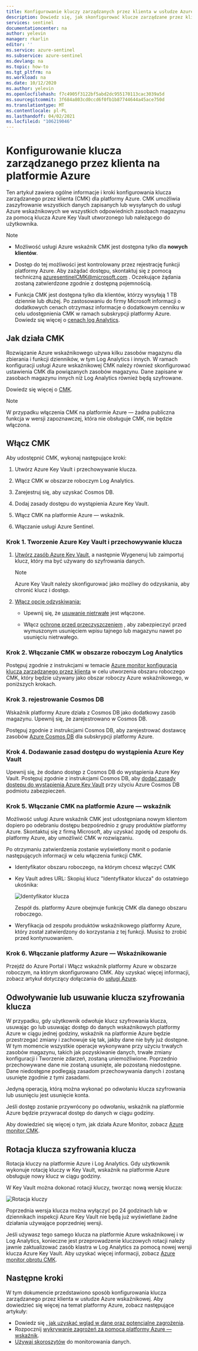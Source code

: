 ```yaml
---
title: Konfigurowanie kluczy zarządzanych przez klienta w usłudze Azure wskaźnikowej | Microsoft Docs
description: Dowiedz się, jak skonfigurować klucze zarządzane przez klienta (CMK) na platformie Azure.
services: sentinel
documentationcenter: na
author: yelevin
manager: rkarlin
editor: ''
ms.service: azure-sentinel
ms.subservice: azure-sentinel
ms.devlang: na
ms.topic: how-to
ms.tgt_pltfrm: na
ms.workload: na
ms.date: 10/12/2020
ms.author: yelevin
ms.openlocfilehash: f7c4905f3122bf5abd2dc955170113cac3039a5d
ms.sourcegitcommit: 3f684a803cd0ccd6f0fb1b87744644a45ace750d
ms.translationtype: MT
ms.contentlocale: pl-PL
ms.lasthandoff: 04/02/2021
ms.locfileid: "106219046"
---
```

# <a name="set-up-azure-sentinel-customer-managed-key"></a>Konfigurowanie klucza zarządzanego przez klienta na platformie Azure

Ten artykuł zawiera ogólne informacje i kroki konfigurowania klucza zarządzanego przez klienta (CMK) dla platformy Azure. CMK umożliwia zaszyfrowanie wszystkich danych zapisanych lub wysyłanych do usługi Azure wskaźnikowych we wszystkich odpowiednich zasobach magazynu za pomocą klucza Azure Key Vault utworzonego lub należącego do użytkownika.

> [!NOTE]
> - Możliwość usługi Azure wskaźnik CMK jest dostępna tylko dla **nowych klientów**.
>
> - Dostęp do tej możliwości jest kontrolowany przez rejestrację funkcji platformy Azure. Aby zażądać dostępu, skontaktuj się z pomocą techniczną azuresentinelCMK@microsoft.com . Oczekujące żądania zostaną zatwierdzone zgodnie z dostępną pojemnością.
>
> - Funkcja CMK jest dostępna tylko dla klientów, którzy wysyłają 1 TB dziennie lub dłużej. Po zastosowaniu do firmy Microsoft informacji o dodatkowych cenach otrzymasz informacje o dodatkowym cenniku w celu udostępnienia CMK w ramach subskrypcji platformy Azure. Dowiedz się więcej o [cenach log Analytics](../azure-monitor/logs/manage-cost-storage.md#log-analytics-dedicated-clusters).

## <a name="how-cmk-works"></a>Jak działa CMK 

Rozwiązanie Azure wskaźnikowego używa kilku zasobów magazynu dla zbierania i funkcji dzienników, w tym Log Analytics i innych. W ramach konfiguracji usługi Azure wskaźnikowej CMK należy również skonfigurować ustawienia CMK dla powiązanych zasobów magazynu. Dane zapisane w zasobach magazynu innych niż Log Analytics również będą szyfrowane.

Dowiedz się więcej o [CMK](../azure-monitor/logs/customer-managed-keys.md#customer-managed-key-overview).

> [!NOTE]
> W przypadku włączenia CMK na platformie Azure — żadna publiczna funkcja w wersji zapoznawczej, która nie obsługuje CMK, nie będzie włączona.

## <a name="enable-cmk"></a>Włącz CMK 

Aby udostępnić CMK, wykonaj następujące kroki: 

1.  Utwórz Azure Key Vault i przechowywanie klucza.

2.  Włącz CMK w obszarze roboczym Log Analytics.

3.  Zarejestruj się, aby uzyskać Cosmos DB.

4.  Dodaj zasady dostępu do wystąpienia Azure Key Vault.

5.  Włącz CMK na platformie Azure — wskaźnik.

6.  Włączanie usługi Azure Sentinel.

### <a name="step-1-create-an-azure-key-vault-and-storing-key"></a>Krok 1. Tworzenie Azure Key Vault i przechowywanie klucza

1.  [Utwórz zasób Azure Key Vault](/azure-stack/user/azure-stack-key-vault-manage-portal), a następnie Wygeneruj lub zaimportuj klucz, który ma być używany do szyfrowania danych.
    > [!NOTE]
    >  Azure Key Vault należy skonfigurować jako możliwy do odzyskania, aby chronić klucz i dostęp.

1.  [Włącz opcje odzyskiwania:](../key-vault/general/key-vault-recovery.md)

    -   Upewnij się, że [usuwanie nietrwałe](../key-vault/general/soft-delete-overview.md) jest włączone.

    -   Włącz [ochronę przed przeczyszczeniem](../key-vault/general/soft-delete-overview.md#purge-protection) , aby zabezpieczyć przed wymuszonym usunięciem wpisu tajnego lub magazynu nawet po usunięciu nietrwałego.

### <a name="step-2-enable-cmk-on-your-log-analytics-workspace"></a>Krok 2. Włączanie CMK w obszarze roboczym Log Analytics

Postępuj zgodnie z instrukcjami w temacie [Azure monitor konfiguracja klucza zarządzanego przez klienta](../azure-monitor/logs/customer-managed-keys.md) w celu utworzenia obszaru roboczego CMK, który będzie używany jako obszar roboczy Azure wskaźnikowego, w poniższych krokach.

### <a name="step-3-register-for-cosmos-db"></a>Krok 3. rejestrowanie Cosmos DB

Wskaźnik platformy Azure działa z Cosmos DB jako dodatkowy zasób magazynu. Upewnij się, że zarejestrowano w Cosmos DB.

Postępuj zgodnie z instrukcjami Cosmos DB, aby zarejestrować dostawcę zasobów [Azure Cosmos DB](../cosmos-db/how-to-setup-cmk.md#register-resource-provider) dla subskrypcji platformy Azure.

### <a name="step-4-add-an-access-policy-to-your-azure-key-vault-instance"></a>Krok 4. Dodawanie zasad dostępu do wystąpienia Azure Key Vault

Upewnij się, że dodano dostęp z Cosmos DB do wystąpienia Azure Key Vault. Postępuj zgodnie z instrukcjami Cosmos DB, aby [dodać zasady dostępu do wystąpienia Azure Key Vault](../cosmos-db/how-to-setup-cmk.md#add-access-policy) przy użyciu Azure Cosmos DB podmiotu zabezpieczeń.

### <a name="step-5-enable-cmk-in-azure-sentinel"></a>Krok 5. Włączanie CMK na platformie Azure — wskaźnik

Możliwość usługi Azure wskaźnik CMK jest udostępniana nowym klientom dopiero po odebraniu dostępu bezpośrednio z grupy produktów platformy Azure. Skontaktuj się z firmą Microsoft, aby uzyskać zgodę od zespołu ds. platformy Azure, aby umożliwić CMK w rozwiązaniu.

Po otrzymaniu zatwierdzenia zostanie wyświetlony monit o podanie następujących informacji w celu włączenia funkcji CMK.

-  Identyfikator obszaru roboczego, na którym chcesz włączyć CMK

-  Key Vault adres URL: Skopiuj klucz "Identyfikator klucza" do ostatniego ukośnika:  
    

    ![Identyfikator klucza](./media/customer-managed-keys/key-identifier.png)

    Zespół ds. platformy Azure obejmuje funkcję CMK dla danego obszaru roboczego.

-  Weryfikacja od zespołu produktów wskaźnikowego platformy Azure, który został zatwierdzony do korzystania z tej funkcji. Musisz to zrobić przed kontynuowaniem.

### <a name="step-6-enable-azure-sentinel"></a>Krok 6. Włączanie platformy Azure — Wskaźnikowanie


Przejdź do Azure Portal i Włącz wskaźnik platformy Azure w obszarze roboczym, na którym skonfigurowano CMK. Aby uzyskać więcej informacji, zobacz artykuł dotyczący dołączania do [usługi Azure](quickstart-onboard.md).

## <a name="key-encryption-key-revocation-or-deletion"></a>Odwoływanie lub usuwanie klucza szyfrowania klucza


W przypadku, gdy użytkownik odwołuje klucz szyfrowania klucza, usuwając go lub usuwając dostęp do danych wskaźnikowych platformy Azure w ciągu jednej godziny, wskaźnik na platformie Azure będzie przestrzegać zmiany i zachowuje się tak, jakby dane nie były już dostępne. W tym momencie wszystkie operacje wykonywane przy użyciu trwałych zasobów magazynu, takich jak pozyskiwanie danych, trwałe zmiany konfiguracji i Tworzenie zdarzeń, zostaną uniemożliwione. Poprzednio przechowywane dane nie zostaną usunięte, ale pozostaną niedostępne. Dane niedostępne podlegają zasadom przechowywania danych i zostaną usunięte zgodnie z tymi zasadami.

Jedyną operacją, którą można wykonać po odwołaniu klucza szyfrowania lub usunięciu jest usunięcie konta.

Jeśli dostęp zostanie przywrócony po odwołaniu, wskaźnik na platformie Azure będzie przywracał dostęp do danych w ciągu godziny.

Aby dowiedzieć się więcej o tym, jak działa Azure Monitor, zobacz [Azure monitor CMK](../azure-monitor/logs/customer-managed-keys.md#key-revocation).

## <a name="key-encryption-key-rotation"></a>Rotacja klucza szyfrowania klucza


Rotacja kluczy na platformie Azure i Log Analytics. Gdy użytkownik wykonuje rotację kluczy w Key Vault, wskaźnik na platformie Azure obsługuje nowy klucz w ciągu godziny.

W Key Vault można dokonać rotacji kluczy, tworząc nową wersję klucza:

![Rotacja kluczy](./media/customer-managed-keys/key-rotation.png)

Poprzednia wersja klucza można wyłączyć po 24 godzinach lub w dziennikach inspekcji Azure Key Vault nie będą już wyświetlane żadne działania używające poprzedniej wersji.

Jeśli używasz tego samego klucza na platformie Azure wskaźnikowej i w Log Analytics, konieczne jest przeprowadzenie kluczowych rotacji należy jawnie zaktualizować zasób klastra w Log Analytics za pomocą nowej wersji klucza Azure Key Vault. Aby uzyskać więcej informacji, zobacz [Azure monitor obrotu CMK](../azure-monitor/logs/customer-managed-keys.md#key-rotation).

## <a name="next-steps"></a>Następne kroki
W tym dokumencie przedstawiono sposób konfigurowania klucza zarządzanego przez klienta w usłudze Azure wskaźnikowej. Aby dowiedzieć się więcej na temat platformy Azure, zobacz następujące artykuły:
- Dowiedz się [, jak uzyskać wgląd w dane oraz potencjalne zagrożenia](quickstart-get-visibility.md).
- Rozpocznij [wykrywanie zagrożeń za pomocą platformy Azure — wskaźnik](./tutorial-detect-threats-built-in.md).
- [Używaj skoroszytów](tutorial-monitor-your-data.md) do monitorowania danych.